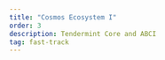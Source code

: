 ```yaml
---
title: "Cosmos Ecosystem I"
order: 3
description: Tendermint Core and ABCI
tag: fast-track
---
```


